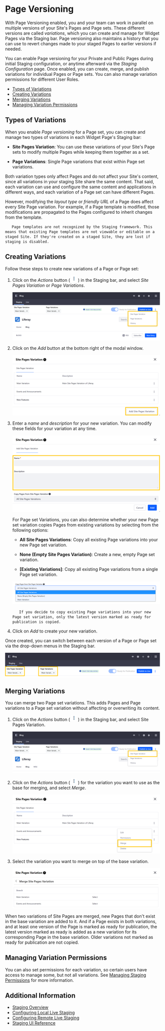 # Page Versioning

With Page Versioning enabled, you and your team can work in parallel on multiple versions of your Site's Pages and Page sets. These different versions are called _variations_, which you can create and manage for Widget Pages via the Staging bar. Page versioning also maintains a history that you can use to revert changes made to your staged Pages to earlier versions if needed.

You can enable Page versioning for your Private and Public Pages during initial Staging configuration, or anytime afterward via the _Staging Configuration_ page. Once enabled, you can create, merge, and publish variations for individual Pages or Page sets. You can also manage variation permissions for different User Roles.

-   [Types of Variations](#types-of-variations)
-   [Creating Variations](#creating-variations)
-   [Merging Variations](#merging-variations)
-   [Managing Variation Permissions](#managing-variation-permissions)

## Types of Variations

When you enable _Page versioning_ for a Page set, you can create and manage two types of variations in each Widget Page's Staging bar:

-   **Site Pages Variation**: You can use these variations of your Site's Page sets to modify multiple Pages while keeping them together as a set.

-   **Page Variations**: Single Page variations that exist within Page set variations.

Both variation types only affect Pages and do not affect your Site's content, since all variations in your staging Site share the same content. That said, each variation can use and configure the same content and applications in different ways, and each variation of a Page set can have different Pages.

However, modifying the _layout type_ or _friendly URL_ of a Page does affect every Site Page variation. For example, if a Page template is modified, those modifications are propagated to the Pages configured to inherit changes from the template.

```note::
   Page templates are not recognized by the Staging framework. This means that existing Page templates are not viewable or editable on a staged Site. If they're created on a staged Site, they are lost if staging is disabled.
```

## Creating Variations

Follow these steps to create new variations of a Page or Page set:

1. Click on the _Actions_ button ( ![Actions button](./../../images/icon-actions.png) ) in the Staging bar, and select _Site Pages Variation_ or _Page Variations_.

    ![Click on the Actions button in the Staging bar and select the variation type you want to create.](./page-versioning/images/03.png)

1. Click on the _Add_ button at the bottom right of the modal window.

    ![Click on the Add button at the bottom right of the modal window](./page-versioning/images/04.png)

1. Enter a _name_ and _description_ for your new variation. You can modify these fields for your variation at any time.

    ![Enter a name and description for your new variation.](./page-versioning/images/05.png)

    For Page set Variations, you can also determine whether your new Page set variation copies Pages from existing variations by selecting from the following options:

    - **All Site Pages Variations**: Copy all existing Page variations into your new Page set variation.

    - **None (Empty Site Pages Variation)**: Create a new, empty Page set variation.

    - **[Existing Variations]**: Copy all existing Page variations from a single Page set variation.

    ![Determine whether your new Page set variation copies Pages from existing variations](./page-versioning/images/06.png)

    ```note::
       If you decide to copy existing Page variations into your new Page set variation, only the latest version marked as ready for publication is copied.
    ```

1. Click on _Add_ to create your new variation.

Once created, you can switch between each version of a Page or Page set via the drop-down menus in the Staging bar.

![You can switch between each version of a Page or Page set via the drop-down menus in the Staging bar](./page-versioning/images/02.png)

## Merging Variations

You can merge two Page set variations. This adds Pages and Page variations to a Page set variation without affecting or overwriting its content.

1. Click on the _Actions_ button ( ![Actions button](./../../images/icon-actions.png) ) in the Staging bar, and select Site Pages Variation.

    ![Select Site Pages Variation.](./page-versioning/images/07.png)

1. Click on the _Actions_ button ( ![Actions button](./../../images/icon-actions.png) ) for the variation you want to use as the base for merging, and select _Merge_.

    ![Click on the Actions button for the variation you want to use as the base for merging, and select Merge.](./page-versioning/images/08.png)

1. Select the variation you want to merge on top of the base variation.

    ![Select the variation you want to merge on top of the base variation.](./page-versioning/images/09.png)

When two variations of Site Pages are merged, new Pages that don't exist in the base variation are added to it. And if a Page exists in both variations, and at least one version of the Page is marked as ready for publication, the latest version marked as ready is added as a new variation for its corresponding Page in the base variation. Older variations not marked as ready for publication are not copied.

## Managing Variation Permissions

You can also set permissions for each variation, so certain users have access to manage some, but not all variations. See [Managing Staging Permissions](./managing-staging-permissions.md) for more information.

## Additional Information

-   [Staging Overview](./staging-overview.md)
-   [Configuring Local Live Staging](./configuring-local-live-staging.md)
-   [Configuring Remote Live Staging](./configuring-remote-live-staging.md)
-   [Staging UI Reference](./staging-ui-reference.md)
